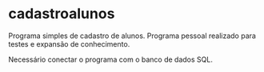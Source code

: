 # cadastroalunos

Programa simples de cadastro de alunos.
Programa pessoal realizado para testes e expansão de conhecimento.

Necessário conectar o programa com o banco de dados SQL. 
